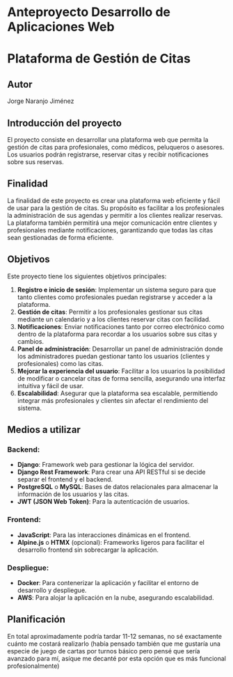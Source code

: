 # Anteproyecto Desarrollo de Aplicaciones Web
# Plataforma de Gestión de Citas

## Autor
Jorge Naranjo Jiménez

## Introducción del proyecto

El proyecto consiste en desarrollar una plataforma web que permita la gestión de citas para profesionales, como médicos, peluqueros o asesores. Los usuarios podrán registrarse, reservar citas y recibir notificaciones sobre sus reservas.

## Finalidad

La finalidad de este proyecto es crear una plataforma web eficiente y fácil de usar para la gestión de citas. Su propósito es facilitar a los profesionales la administración de sus agendas y permitir a los clientes realizar reservas. La plataforma también permitirá una mejor comunicación entre clientes y profesionales mediante notificaciones, garantizando que todas las citas sean gestionadas de forma eficiente.

## Objetivos

Este proyecto tiene los siguientes objetivos principales:

1. **Registro e inicio de sesión**: Implementar un sistema seguro para que tanto clientes como profesionales puedan registrarse y acceder a la plataforma.
2. **Gestión de citas**: Permitir a los profesionales gestionar sus citas mediante un calendario y a los clientes reservar citas con facilidad.
3. **Notificaciones**: Enviar notificaciones tanto por correo electrónico como dentro de la plataforma para recordar a los usuarios sobre sus citas y cambios.
4. **Panel de administración**: Desarrollar un panel de administración donde los administradores puedan gestionar tanto los usuarios (clientes y profesionales) como las citas.
5. **Mejorar la experiencia del usuario**: Facilitar a los usuarios la posibilidad de modificar o cancelar citas de forma sencilla, asegurando una interfaz intuitiva y fácil de usar.
6. **Escalabilidad**: Asegurar que la plataforma sea escalable, permitiendo integrar más profesionales y clientes sin afectar el rendimiento del sistema.

## Medios a utilizar

### Backend:
- **Django**: Framework web para gestionar la lógica del servidor.
- **Django Rest Framework**: Para crear una API RESTful si se decide separar el frontend y el backend.
- **PostgreSQL** o **MySQL**: Bases de datos relacionales para almacenar la información de los usuarios y las citas.
- **JWT (JSON Web Token)**: Para la autenticación de usuarios.

### Frontend:
- **JavaScript**: Para las interacciones dinámicas en el frontend.
- **Alpine.js** o **HTMX** (opcional): Frameworks ligeros para facilitar el desarrollo frontend sin sobrecargar la aplicación.

### Despliegue:
- **Docker**: Para contenerizar la aplicación y facilitar el entorno de desarrollo y despliegue.
- **AWS**: Para alojar la aplicación en la nube, asegurando escalabilidad.

## Planificación
En total aproximadamente podría tardar 11-12 semanas, no sé exactamente cuánto me costará realizarlo (había pensado también que me gustaría una especie de juego de cartas por turnos básico pero pensé que sería avanzado para mí, asíque me decanté por esta opción que es más funcional profesionalmente)
